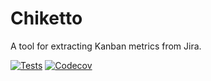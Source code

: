 # Chiketto
A tool for extracting Kanban metrics from Jira.

[![Tests](https://github.com/ljagged/chiketto/workflows/Tests/badge.svg)](https://github.com/ljagged/chiketto/actions?workflow=Tests)
[![Codecov](https://codecov.io/gh/ljagged/chiketto/branch/master/graph/badge.svg)](https://codecov.io/gh/ljagged/chiketto)

